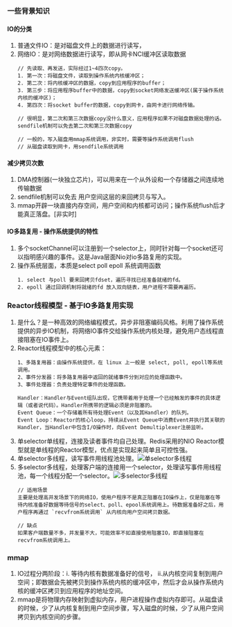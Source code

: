 ### 一些背景知识
#### IO的分类
1. 普通文件IO：是对磁盘文件上的数据进行读写，
2. 网络IO：是对网络数据进行读写，即从网卡NCI缓冲区读取数据
    ```
    // 先读取、再发送，实际经过1~4四次copy。
    1. 第一次：将磁盘文件，读取到操作系统内核缓冲区；
    2. 第二次：将内核缓冲区的数据，copy到应用程序的buffer；
    3. 第三步：将应用程序buffer中的数据，copy到socket网络发送缓冲区(属于操作系统内核的缓冲区)；
    4. 第四次：将socket buffer的数据，copy到网卡，由网卡进行网络传输。

    // 很明显，第二次和第三次数据copy没什么意义，应用程序如果不对磁盘数据处理的话。
    sendfile机制可以免去第二次和第三次数据copy

    // 一般的，写入磁盘用mmap系统调用，非实时，需要等操作系统调用flush
    // 从磁盘读取到网卡，用sendfile系统调用
    ```
#### 减少拷贝次数
1. DMA控制器(一块独立芯片)，可以用来在一个从外设和一个存储器之间连续地传输数据
2. sendfile机制可以免去 用户空间这层的来回拷贝与写入。
3. mmap开辟一块直接内存空间，用户空间和内核都可访问；操作系统flush后才能真正落盘。[非实时]

#### IO多路复用 - 操作系统提供的特性
1. 多个socketChannel可以注册到一个selector上，同时针对每一个socket还可以指明感兴趣的事件。这是Java层面Nio对io多路复用的实现。
2. 操作系统层面，本质是select poll epoll 系统调用函数
    ```
    1. select 与poll 要来回拷贝fdset，遍历寻找已经准备就绪的fd。
    2. epoll 通过回调机制将就绪的fd 放入双向链表，用户进程不需要再遍历。
    ```

### Reactor线程模型 - 基于IO多路复用实现
1. 是什么？是一种高效的网络编程模式，异步非阻塞编码风格。利用了操作系统提供的异步IO机制，将网络IO事件交给操作系统内核处理，避免用户态线程直接阻塞在IO事件上。
2. Reactor线程模型中的核心元素：
    ```
    1、多路复用器：由操作系统提供，在 linux 上一般是 select, poll, epoll等系统调用。
    2、事件分发器：将多路复用器中返回的就绪事件分到对应的处理函数中。
    3、事件处理器：负责处理特定事件的处理函数。

    Handler：Handler与Event组队出现，它携带着用于处理一个已经触发的事件的具体逻辑（或者说代码）。Handler所携带的逻辑必须是非阻塞的。
    Event Queue：一个存储着所有待处理Event（以及其Handler）的队列。
    Event Loop：Reactor的核心loop，持续从Event Queue中消费Event并执行其关联的Handler，当Handler中包含I/O操作时，向Event Demultiplexer注册监听。

    ```
3. 单selector单线程，连接及读者事件均自己处理。Redis采用的NIO Reactor模型就是单线程的Reactor模型，优点是实现起来简单且可控性强。
4. 单selector多线程，读写事件用线程池处理。![单selector多线程](https://qn.mayu1024.com/hexo%E5%8D%9A%E5%AE%A2/%E5%A4%9A%E7%BA%BF%E7%A8%8B/netty-single-selector.png)
5. 多selector多线程，处理客户端的连接用一个selector，处理读写事件用线程池，每一个线程分配一个selector。![多selector多线程](https://qn.mayu1024.com/hexo%E5%8D%9A%E5%AE%A2/%E5%A4%9A%E7%BA%BF%E7%A8%8B/netty-multi-selector.png)
    ```
    // 适用场景
    主要是处理高并发场景下的网络IO，使用户程序不是真正阻塞在IO操作上，仅是阻塞在等待内核准备好数据等待信号的select、poll、epool系统调用上。待数据准备好之后，用户程序再通过 `recvfrom系统调用` 从内核向用户空间拷贝数据。

    // 缺点
    如果客户端数量不多，并发量不大，可能效率不如直接使用阻塞IO，即直接阻塞在recvfrom系统调用上。
    ```


### mmap
1. IO过程分两阶段：i. 等待内核有数据准备好的信号， ii.从内核空间复制到用户空间；即数据会先被拷贝到操作系统内核的缓冲区中，然后才会从操作系统内核的缓冲区拷贝到应用程序的地址空间。
2. mmap是将物理内存映射到虚拟内存，用户进程操作虚拟内存即可。从磁盘读的时候，少了从内核复制到用户空间步骤，写入磁盘的时候，少了从用户空间拷贝到内核空间的步骤。